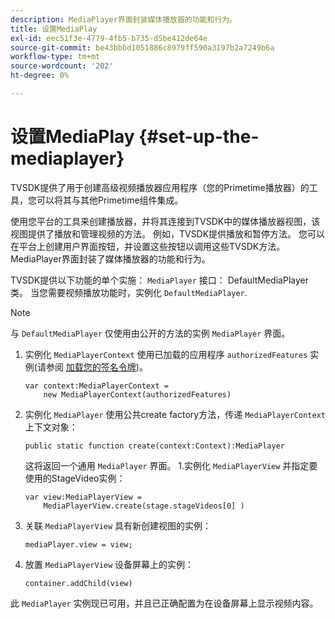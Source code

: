```yaml
---
description: MediaPlayer界面封装媒体播放器的功能和行为。
title: 设置MediaPlay
exl-id: eec51f3e-4779-4fb5-b735-d5be412de64e
source-git-commit: be43bbbd1051886c8979ff590a3197b2a7249b6a
workflow-type: tm+mt
source-wordcount: '202'
ht-degree: 0%

---
```


# 设置MediaPlay {#set-up-the-mediaplayer}

TVSDK提供了用于创建高级视频播放器应用程序（您的Primetime播放器）的工具，您可以将其与其他Primetime组件集成。

使用您平台的工具来创建播放器，并将其连接到TVSDK中的媒体播放器视图，该视图提供了播放和管理视频的方法。 例如，TVSDK提供播放和暂停方法。 您可以在平台上创建用户界面按钮，并设置这些按钮以调用这些TVSDK方法。MediaPlayer界面封装了媒体播放器的功能和行为。

TVSDK提供以下功能的单个实施： `MediaPlayer` 接口： DefaultMediaPlayer类。 当您需要视频播放功能时，实例化 `DefaultMediaPlayer`.

>[!NOTE]
>
>与 `DefaultMediaPlayer` 仅使用由公开的方法的实例 `MediaPlayer` 界面。

1. 实例化 `MediaPlayerContext` 使用已加载的应用程序 `authorizedFeatures` 实例(请参阅 [加载您的签名令牌](../../tvsdk-1.4-for-desktop-hls/t-psdk-dhls-1.4-configure/t-psdk-dhls-1.4-get-signed-token.md))。

   ```
   var context:MediaPlayerContext =  
       new MediaPlayerContext(authorizedFeatures)
   ```

1. 实例化 `MediaPlayer` 使用公共create factory方法，传递 `MediaPlayerContext` 上下文对象：

   ```
   public static function create(context:Context):MediaPlayer
   ```

   这将返回一个通用 `MediaPlayer` 界面。 1.实例化 `MediaPlayerView` 并指定要使用的StageVideo实例：

   ```
   var view:MediaPlayerView =  
       MediaPlayerView.create(stage.stageVideos[0] )
   ```

1. 关联 `MediaPlayerView` 具有新创建视图的实例：

   ```
   mediaPlayer.view = view;
   ```

1. 放置 `MediaPlayerView` 设备屏幕上的实例：

   ```
   container.addChild(view)
   ```

此 `MediaPlayer` 实例现已可用，并且已正确配置为在设备屏幕上显示视频内容。
